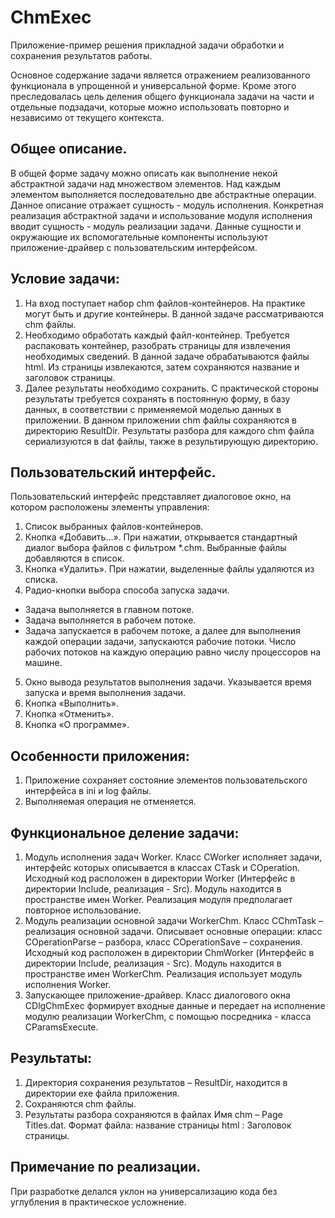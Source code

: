 ChmExec
=======

Приложение-пример решения прикладной задачи обработки и сохранения результатов работы.

Основное содержание задачи является отражением реализованного функционала в упрощенной и универсальной форме. Кроме этого преследовалась цель деления общего функционала задачи на части и отдельные подзадачи, которые можно использовать повторно и независимо от текущего контекста.

Общее описание.
----------------

В общей форме задачу можно описать как выполнение некой абстрактной задачи над множеством элементов. Над каждым элементом выполняется последовательно две абстрактные операции. Данное описание отражает сущность - модуль исполнения. Конкретная реализация абстрактной задачи и использование модуля исполнения вводит сущность - модуль реализации задачи. Данные сущности и окружающие их вспомогательные компоненты используют приложение-драйвер с пользовательским интерфейсом.

Условие задачи:
----------------

1.  На вход поступает набор chm файлов-контейнеров. На практике могут быть и другие контейнеры. В данной задаче рассматриваются chm файлы.
2.	Необходимо обработать каждый файл-контейнер. Требуется распаковать контейнер, разобрать страницы для извлечения необходимых сведений. В данной задаче обрабатываются файлы html. Из страницы извлекаются, затем сохраняются название и заголовок страницы.
3.	Далее результаты необходимо сохранить. С практической стороны результаты требуется сохранять в постоянную форму, в базу данных, в соответствии с применяемой моделью данных в приложении. В данном приложении chm файлы сохраняются в директорию ResultDir. Результаты разбора для каждого chm файла сериализуются в dat файлы, также в результирующую директорию.

Пользовательский интерфейс.
----------------------------

Пользовательский интерфейс представляет диалоговое окно, на котором расположены элементы управления:

1.  Список выбранных файлов-контейнеров.
2.	Кнопка «Добавить…». При нажатии, открывается стандартный диалог выбора файлов с фильтром *.chm. Выбранные файлы добавляются в список.
3.	Кнопка «Удалить». При нажатии, выделенные файлы удаляются из списка.
4.	Радио-кнопки выбора способа запуска задачи.
 * Задача выполняется в главном потоке.
 * Задача выполняется в рабочем потоке.
 * Задача запускается в рабочем потоке, а далее для выполнения каждой операции задачи, запускаются рабочие потоки. Число рабочих потоков на каждую операцию равно числу процессоров на машине.
5.	Окно вывода результатов выполнения задачи. Указывается время запуска и время выполнения задачи.
6.	Кнопка «Выполнить».
7.	Кнопка «Отменить».
8.	Кнопка «О программе».

Особенности приложения:
------------------------

1.  Приложение сохраняет состояние элементов пользовательского интерфейса в ini и log файлы.
2.	Выполняемая операция не отменяется. 

Функциональное деление задачи:
----------------------------------

1.	Модуль исполнения задач Worker. Класс СWorker исполняет задачи, интерфейс которых описывается в классах CTask и COperation. Исходный код расположен в директории Worker (Интерфейс в директории Include, реализация - Src). Модуль находится в пространстве имен Worker. Реализация модуля предполагает повторное использование.
2.	Модуль реализации основной задачи WorkerChm. Класс CChmTask – реализация основной задачи. Описывает основные операции: класс COperationParse – разбора, класс COperationSave – сохранения. Исходный код расположен в директории ChmWorker (Интерфейс в директории Include, реализация - Src).  Модуль находится в пространстве имен WorkerChm. Реализация использует модуль исполнения Worker.
3.	Запускающее приложение-драйвер. Класс диалогового окна СDlgChmExec формирует входные данные и передает на исполнение модулю реализации WorkerChm, с помощью посредника - класса CParamsExecute. 

Результаты:
------------

1.	Директория сохранения результатов – ResultDir, находится в директории exe файла приложения. 
2.	Сохраняются chm файлы.
3.	Результаты разбора сохраняются в файлах Имя chm – Page Titles.dat. Формат файла: название страницы html : Заголовок страницы.

Примечание по реализации. 
--------------------------

При разработке делался уклон на универсализацию кода без углубления в практическое усложнение.

